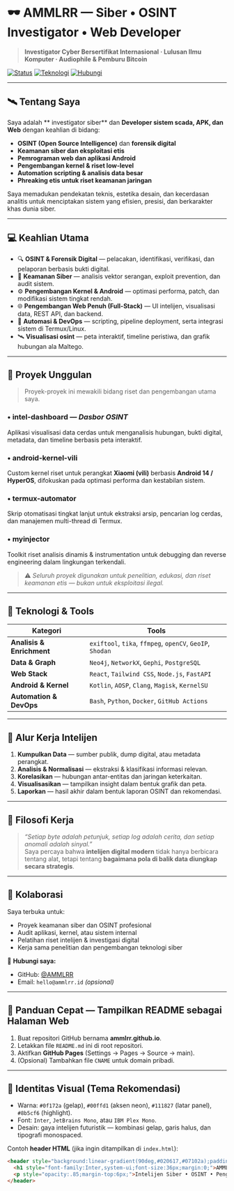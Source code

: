 <!--
README.md
Author: @AMMLRR
Tema: Intelijen Siber · OSINT · Profesional
-->

# 🕶️ AMMLRR — Siber • OSINT Investigator • Web Developer 
> **Investigator Cyber Bersertifikat Internasional · Lulusan Ilmu Komputer · Audiophile & Pemburu Bitcoin**

[![Status](https://img.shields.io/badge/status-aktif-brightgreen)](https://github.com/AMMLRR)
[![Teknologi](https://img.shields.io/badge/teknologi-android%20|%20web%20|%20keamanan-blueviolet)](https://github.com/AMMLRR)
[![Hubungi](https://img.shields.io/badge/hubungi-@AMMLRR-0099ff)](https://github.com/AMMLRR)

---

## 🛰️ Tentang Saya
Saya adalah ** investigator siber** dan **Developer sistem scada, APK, dan Web** dengan keahlian di bidang:
- **OSINT (Open Source Intelligence)** dan **forensik digital**
- **Keamanan siber dan eksploitasi etis**
- **Pemrograman web dan aplikasi Android**
- **Pengembangan kernel & riset low-level**
- **Automation scripting & analisis data besar**
- **Phreaking etis untuk riset keamanan jaringan**

Saya memadukan pendekatan teknis, estetika desain, dan kecerdasan analitis untuk menciptakan sistem yang efisien, presisi, dan berkarakter khas dunia siber.

---

## 💻 Keahlian Utama
- 🔍 **OSINT & Forensik Digital** — pelacakan, identifikasi, verifikasi, dan pelaporan berbasis bukti digital.  
- 🧠 **Keamanan Siber** — analisis vektor serangan, exploit prevention, dan audit sistem.  
- ⚙️ **Pengembangan Kernel & Android** — optimasi performa, patch, dan modifikasi sistem tingkat rendah.  
- 🌐 **Pengembangan Web Penuh (Full-Stack)** — UI intelijen, visualisasi data, REST API, dan backend.  
- 🧰 **Automasi & DevOps** — scripting, pipeline deployment, serta integrasi sistem di Termux/Linux.  
- 🛰️ **Visualisasi osint** — peta interaktif, timeline peristiwa, dan grafik hubungan ala Maltego.

---

## 🚀 Proyek Unggulan
> Proyek-proyek ini mewakili bidang riset dan pengembangan utama saya.

### • **intel-dashboard** — *Dasbor OSINT*
Aplikasi visualisasi data cerdas untuk menganalisis hubungan, bukti digital, metadata, dan timeline berbasis peta interaktif.

### • **android-kernel-vili**
Custom kernel riset untuk perangkat **Xiaomi (vili)** berbasis **Android 14 / HyperOS**, difokuskan pada optimasi performa dan kestabilan sistem.

### • **termux-automator**
Skrip otomatisasi tingkat lanjut untuk ekstraksi arsip, pencarian log cerdas, dan manajemen multi-thread di Termux.

### • **myinjector**
Toolkit riset analisis dinamis & instrumentation untuk debugging dan reverse engineering dalam lingkungan terkendali.

> ⚠️ *Seluruh proyek digunakan untuk penelitian, edukasi, dan riset keamanan etis — bukan untuk eksploitasi ilegal.*

---

## 🧩 Teknologi & Tools
| Kategori | Tools |
|-----------|--------|
| **Analisis & Enrichment** | `exiftool`, `tika`, `ffmpeg`, `openCV`, `GeoIP`, `Shodan` |
| **Data & Graph** | `Neo4j`, `NetworkX`, `Gephi`, `PostgreSQL` |
| **Web Stack** | `React`, `Tailwind CSS`, `Node.js`, `FastAPI` |
| **Android & Kernel** | `Kotlin`, `AOSP`, `Clang`, `Magisk`, `KernelSU` |
| **Automation & DevOps** | `Bash`, `Python`, `Docker`, `GitHub Actions` |

---

## 🎯 Alur Kerja Intelijen
1. **Kumpulkan Data** — sumber publik, dump digital, atau metadata perangkat.  
2. **Analisis & Normalisasi** — ekstraksi & klasifikasi informasi relevan.  
3. **Korelasikan** — hubungan antar-entitas dan jaringan keterkaitan.  
4. **Visualisasikan** — tampilkan insight dalam bentuk grafik dan peta.  
5. **Laporkan** — hasil akhir dalam bentuk laporan OSINT dan rekomendasi.

---

## 🧠 Filosofi Kerja
> *“Setiap byte adalah petunjuk, setiap log adalah cerita, dan setiap anomali adalah sinyal.”*  
Saya percaya bahwa **intelijen digital modern** tidak hanya berbicara tentang alat, tetapi tentang **bagaimana pola di balik data diungkap secara strategis**.

---

## 🤝 Kolaborasi
Saya terbuka untuk:
- Proyek keamanan siber dan OSINT profesional  
- Audit aplikasi, kernel, atau sistem internal  
- Pelatihan riset intelijen & investigasi digital  
- Kerja sama penelitian dan pengembangan teknologi siber  

📩 **Hubungi saya:**  
- GitHub: [@AMMLRR](https://github.com/AMMLRR)  
- Email: `hello@ammlrr.id` *(opsional)*

---

## 🧾 Panduan Cepat — Tampilkan README sebagai Halaman Web
1. Buat repositori GitHub bernama **ammlrr.github.io**.  
2. Letakkan file `README.md` ini di root repositori.  
3. Aktifkan **GitHub Pages** (Settings → Pages → Source → main).  
4. (Opsional) Tambahkan file `CNAME` untuk domain pribadi.

---

## 🎨 Identitas Visual (Tema Rekomendasi)
- Warna: `#0f172a` (gelap), `#00ffd1` (aksen neon), `#111827` (latar panel), `#8b5cf6` (highlight).  
- Font: `Inter`, `JetBrains Mono`, atau `IBM Plex Mono`.  
- Desain: gaya intelijen futuristik — kombinasi gelap, garis halus, dan tipografi monospaced.

Contoh **header HTML** (jika ingin ditampilkan di `index.html`):
```html
<header style="background:linear-gradient(90deg,#020617,#07102a);padding:48px;border-radius:12px;color:#e6f7ff;">
  <h1 style="font-family:Inter,system-ui;font-size:36px;margin:0;">AMMLRR</h1>
  <p style="opacity:.85;margin-top:6px;">Intelijen Siber • OSINT • Pengembang Sistem</p>
</header>
